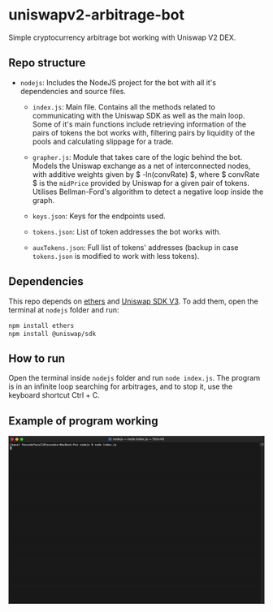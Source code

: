# uniswapv2-arbitrage-bot
 Simple cryptocurrency arbitrage bot working with Uniswap V2 DEX.

## Repo structure
- `nodejs`: Includes the NodeJS project for the bot with all it's dependencies and source files.
    - `index.js`: Main file. Contains all the methods related to communicating with the Uniswap SDK as well as the main loop. Some of it's main functions include retrieving information of the pairs of tokens the bot works with, filtering pairs by liquidity of the pools and calculating slippage for a trade.

    - `grapher.js`: Module that takes care of the logic behind the bot. Models the Uniswap exchange as a net of interconnected nodes, with additive weights given by $ -ln(convRate) $, where $ convRate $ is the `midPrice` provided by Uniswap for a given pair of tokens. Utilises Bellman-Ford's algorithm to detect a negative loop inside the graph.
    
    - `keys.json`: Keys for the endpoints used.

    - `tokens.json`: List of token addresses the bot works with.

    - `auxTokens.json`: Full list of tokens' addresses (backup in case `tokens.json` is modified to work with less tokens).

## Dependencies
This repo depends on [ethers](https://docs.ethers.io/v5/) and [Uniswap SDK V3](https://github.com/Uniswap/v3-sdk). To add them, open the terminal at `nodejs` folder and run:
```
npm install ethers
npm install @uniswap/sdk
```

## How to run
Open the terminal inside `nodejs` folder and run `node index.js`. The program is in an infinite loop searching for arbitrages, and to stop it, use the keyboard shortcut Ctrl + C.

## Example of program working
<img src="example.gif"/>

